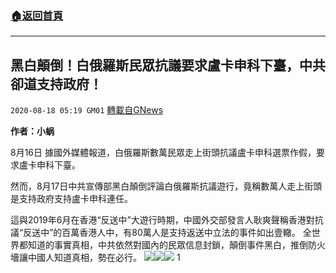 ###  [:house:返回首頁](https://github.com/ourhimalayas/txt)
---

## 黑白顛倒！白俄羅斯民眾抗議要求盧卡申科下臺，中共卻道支持政府！
`2020-08-18 05:19 GM01` [轉載自GNews](https://gnews.org/zh-hant/301510/)

**作者：小蜗**

8月16日 據國外媒體報道，白俄羅斯數萬民眾走上街頭抗議盧卡申科選票作假，要求盧卡申科下臺。

然而，8月17日中共宣傳部黑白顛倒評論白俄羅斯抗議遊行，竟稱數萬人走上街頭是支持政府支持盧卡申科連任。

這與2019年6月在香港“反送中”大遊行時期，中國外交部發言人耿爽聲稱香港對抗議“反送中”的百萬香港人中，有80萬人是支持返送中立法的事件如出壹轍。 全世界都知道的事實真相，中共依然對國內的民眾信息封鎖，顛倒事件黑白，推倒防火墻讓中國人知道真相，勢在必行。
![](https://s3.amazonaws.com/gnews-media-offload/wp-content/uploads/2020/08/18051731/%E6%88%AA%E5%B1%8F2020-08-18-%E4%B8%8A%E5%8D%8810.15.36.png)![](https://s3.amazonaws.com/gnews-media-offload/wp-content/uploads/2020/08/18051804/%E6%88%AA%E5%B1%8F2020-08-18-%E4%B8%8A%E5%8D%8810.15.29.png)![](https://s3.amazonaws.com/gnews-media-offload/wp-content/uploads/2020/08/18051819/%E6%88%AA%E5%B1%8F2020-08-18-%E4%B8%8A%E5%8D%8810.04.19.png)
1
